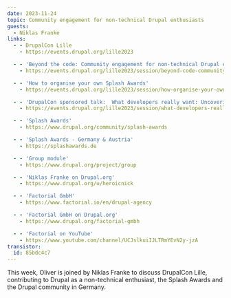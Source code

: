 ```yaml
---
date: 2023-11-24
topic: Community engagement for non-technical Drupal enthusiasts
guests:
  - Niklas Franke
links:
  - - DrupalCon Lille
    - https://events.drupal.org/lille2023

  - - 'Beyond the code: Community engagement for non-technical Drupal enthusiasts'
    - https://events.drupal.org/lille2023/session/beyond-code-community-engagement-non-technical-drupal-enthusiasts

  - - 'How to organise your own Splash Awards' 
    - https://events.drupal.org/lille2023/session/how-organise-your-own-splash-awards

  - - 'DrupalCon sponsored talk:  What developers really want: Uncovering the essential work benefits for software developers (sponsored by Factorial)'
    - https://events.drupal.org/lille2023/session/what-developers-really-want-uncovering-essential-work-benefits-software

  - - 'Splash Awards'
    - https://www.drupal.org/community/splash-awards

  - - 'Splash Awards - Germany & Austria'
    - https://splashawards.de

  - - 'Group module'
    - https://www.drupal.org/project/group

  - - 'Niklas Franke on Drupal.org' 
    - https://www.drupal.org/u/heroicnick

  - - 'Factorial GmbH'
    - https://www.factorial.io/en/drupal-agency

  - - 'Factorial GmbH on Drupal.org'
    - https://www.drupal.org/factorial-gmbh

  - - 'Factorial on YouTube'
    - https://www.youtube.com/channel/UCJslkuiIJLTRmYEvN2y-jzA
transistor:
  id: 85bdc4c7
---
```


This week, Oliver is joined by Niklas Franke to discuss DrupalCon Lille, contributing to Drupal as a non-technical enthusiast, the Splash Awards and the Drupal community in Germany. 
